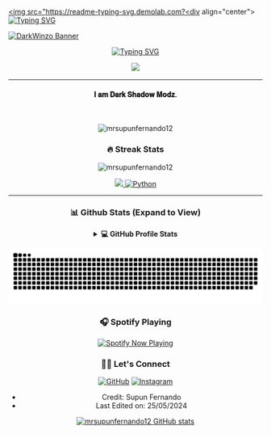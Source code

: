 
<a href="https://git.io/typing-svg"><img src="https://readme-typing-svg.demolab.com?<div align="center">
<a href="https://git.io/typing-svg"><img src="https://readme-typing-svg.demolab.com?font=Rubik+Dirt&size=65&pause=1000&color=F72C3F&background=FF20A500&center=true&vCenter=true&width=1000&height=150&lines=I'm+DarkWinzo;New+Beginning+Developer;Please+Support+Me;Please+Contact+Me" alt="Typing SVG" /></a>    

<a href="https://github.com/DarkWinzo" target="_blank">
    <img src="https://cardivo.vercel.app/api?name=DarkWinzo&description=Hi,%20I%27m%20a%20JavaScript%20Backside%20API%20developer.%20%F0%9F%91%8B&image=https://cdn3d.iconscout.com/3d/premium/thumb/programmer-8546230-6738603.png?f=webp&set=a.122117227880132673&backgroundColor=%23ecf0f1&github=DarkWinzo&pattern=topography&colorPattern=%23eaeaea" alt="DarkWinzo Banner">
</a>

<div align="center">
  
[![Typing SVG](https://readme-typing-svg.herokuapp.com/?lines=We+Are+Technical+Hacking+Team;Please+Respect+Us)](https://git.io/typing-svg)


<p align="center">
  <a href="https://github.com/mrsupunfernando12/readme-typing-svg"><img src="https://readme-typing-svg.herokuapp.com?lines=𝐈𝐦+𝐣𝐮𝐬𝐭+𝐍𝐨𝐨𝐛;𝐁𝐮𝐭+𝐈+𝐖𝐢𝐥𝐥+𝐊𝐞𝐞𝐩+𝐋𝐞𝐚𝐫𝐧𝐢𝐦𝐠;𝐈%20|%20𝐋𝐢𝐤𝐞%20|%20𝐂𝐨𝐝𝐢𝐧𝐠%20:);𝐥𝐞𝐭'𝐬%20𝐬𝐭𝐮𝐝𝐲;𝐓𝐨𝐠𝐞𝐭𝐡𝐞𝐫%2😊%20:)%20:)&center=true&width=500&height=50"></a>
</p>
<hr/>
<h4 align="center">𝐈 𝐚𝐦 𝐃𝐚𝐫𝐤 𝐒𝐡𝐚𝐝𝐨𝐰 𝐌𝐨𝐝𝐳.</h4>
<br>
<p align="center"> <img src="https://komarev.com/ghpvc/?username=mrsupunfernando12&label=Profile%20views&color=0e75b6&style=plastic" alt="mrsupunfernando12" /> </p>



### 🔥 Streak Stats
<p align="center"><img src="https://github-readme-streak-stats.herokuapp.com/?user=mrsupunfernando12&theme=algolia" alt="mrsupunfernando12"  /></p>

<p align="left"> 


   
   <a href="https://www.youtube.com/@mrsupunfernando12"><img width="83" hight="100" src="https://cdn.icon-icons.com/icons2/2530/PNG/512/whatsapp_button_icon_151832.png">
   <a href="https://www.python.org" target="_blank">
    <img alt="Python" src="https://img.shields.io/badge/Python%20-%2314354C.svg?logo=python&logoColor=white">
  </a>

</p>



------

### 📊 Github Stats (Expand to View) 


<details> 
  <summary><b>💻 GitHub Profile Stats</b></summary>
  <br/>
  <p align="center">
    <a href="https://github.com/mrsupunfernando12/github-readme-stats"><img alt="mrsupunfernando12's Github Stats" src="https://github-readme-stats.vercel.app/api?username=mrsupunfernando12&show_icons=true&count_private=true&theme=algolia" height="192px"/></a>
<br/>
  &nbsp;
	  <img src="https://github-readme-stats.vercel.app/api/top-langs?username=eabdalmufid&show_icons=true&locale=en&layout=compact&theme=algolia" alt="eabdalmufid" height="192px"/>
  <br/>
<br/>
  <b>Note:</b> Top languages is only a metric of the languages my public code consists of and doesn't reflect experience or skill level.
  </p>
</details>

</details>

<p align="center">
<img src="https://github.com/Platane/snk/raw/output/github-contribution-grid-snake.svg" alt="nz" width="700"/>
</p>

### 🎧 Spotify Playing

<p align="center">
  <a href="https://open.spotify.com/user/hbv7yzic965h9y82w194av0cz" target="_blank"><img src="https://now-playing-on-spotify.vercel.app/api/spotify" alt="Spotify Now Playing" width="350"/></a>
</p>

### 🙋‍♀️ Let's Connect
<p align="center">
	<a href="https://github.com/mrsupunfernando12/"><img src="https://img.icons8.com/bubbles/50/000000/github.png" alt="GitHub"/></a>
	<a href="https://instagram.com/"><img src="https://img.icons8.com/bubbles/50/000000/instagram.png" alt="Instagram"/></a>
	
</p>



* Credit: Supun Fernando
* Last Edited on: 25/05/2024




[![mrsupunfernando12 GitHub stats](https://github-readme-stats.vercel.app/api?username=mrsupunfernando12&show_icons=true&theme=radical)](https://github.com/mrsupunfernando12)
